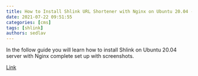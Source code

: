 ```yaml
---
title: How to Install Shlink URL Shortener with Nginx on Ubuntu 20.04 - LinuxCapable.com
date: 2021-07-22 09:51:55
categories: [cms]
tags: [shlink]
authors: sedlav
---
```


In the follow guide you will learn how to install Shlink on Ubuntu 20.04 server with Nginx complete set up with screenshots.

[Link](https://www.linuxcapable.com/how-to-install-shlink-url-shortener-with-nginx-on-ubuntu-20-04/)
